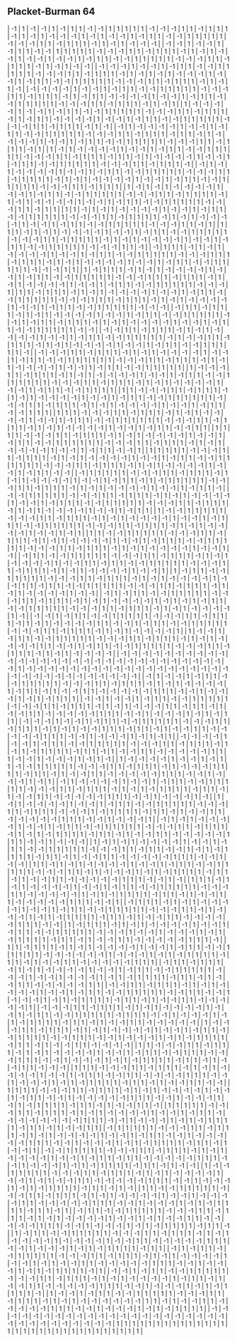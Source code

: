 ## Placket-Burman 64

| -1 |  1 | -1 | -1 |  1 | -1 |  1 |  1 | -1 | -1 |  1 |  1 |  1 |  1 |  1 | -1 | -1 | -1 |  1 |  1 | -1 |  1 |  1 |  1 | -1 |  1 | -1 |  1 | -1 | -1 | -1 |  1 | -1 |  1 | -1 | -1 |  1 | -1 |  1 |  1 | -1 | -1 |  1 |  1 |  1 |  1 |  1 | -1 | -1 | -1 |  1 |  1 | -1 |  1 |  1 |  1 | -1 |  1 | -1 |  1 | -1 | -1 | -1 |
| -1 | -1 |  1 | -1 | -1 |  1 | -1 |  1 |  1 | -1 | -1 |  1 |  1 |  1 |  1 |  1 | -1 | -1 | -1 |  1 |  1 | -1 |  1 |  1 |  1 | -1 |  1 | -1 |  1 | -1 | -1 |  1 | -1 | -1 |  1 | -1 | -1 |  1 | -1 |  1 |  1 | -1 | -1 |  1 |  1 |  1 |  1 |  1 | -1 | -1 | -1 |  1 |  1 | -1 |  1 |  1 |  1 | -1 |  1 | -1 |  1 | -1 | -1 |
| -1 | -1 | -1 |  1 | -1 | -1 |  1 | -1 |  1 |  1 | -1 | -1 |  1 |  1 |  1 |  1 |  1 | -1 | -1 | -1 |  1 |  1 | -1 |  1 |  1 |  1 | -1 |  1 | -1 |  1 | -1 |  1 | -1 | -1 | -1 |  1 | -1 | -1 |  1 | -1 |  1 |  1 | -1 | -1 |  1 |  1 |  1 |  1 |  1 | -1 | -1 | -1 |  1 |  1 | -1 |  1 |  1 |  1 | -1 |  1 | -1 |  1 | -1 |
| -1 | -1 | -1 | -1 |  1 | -1 | -1 |  1 | -1 |  1 |  1 | -1 | -1 |  1 |  1 |  1 |  1 |  1 | -1 | -1 | -1 |  1 |  1 | -1 |  1 |  1 |  1 | -1 |  1 | -1 |  1 |  1 | -1 | -1 | -1 | -1 |  1 | -1 | -1 |  1 | -1 |  1 |  1 | -1 | -1 |  1 |  1 |  1 |  1 |  1 | -1 | -1 | -1 |  1 |  1 | -1 |  1 |  1 |  1 | -1 |  1 | -1 |  1 |
|  1 | -1 | -1 | -1 | -1 |  1 | -1 | -1 |  1 | -1 |  1 |  1 | -1 | -1 |  1 |  1 |  1 |  1 |  1 | -1 | -1 | -1 |  1 |  1 | -1 |  1 |  1 |  1 | -1 |  1 | -1 |  1 |  1 | -1 | -1 | -1 | -1 |  1 | -1 | -1 |  1 | -1 |  1 |  1 | -1 | -1 |  1 |  1 |  1 |  1 |  1 | -1 | -1 | -1 |  1 |  1 | -1 |  1 |  1 |  1 | -1 |  1 | -1 |
| -1 |  1 | -1 | -1 | -1 | -1 |  1 | -1 | -1 |  1 | -1 |  1 |  1 | -1 | -1 |  1 |  1 |  1 |  1 |  1 | -1 | -1 | -1 |  1 |  1 | -1 |  1 |  1 |  1 | -1 |  1 |  1 | -1 |  1 | -1 | -1 | -1 | -1 |  1 | -1 | -1 |  1 | -1 |  1 |  1 | -1 | -1 |  1 |  1 |  1 |  1 |  1 | -1 | -1 | -1 |  1 |  1 | -1 |  1 |  1 |  1 | -1 |  1 |
|  1 | -1 |  1 | -1 | -1 | -1 | -1 |  1 | -1 | -1 |  1 | -1 |  1 |  1 | -1 | -1 |  1 |  1 |  1 |  1 |  1 | -1 | -1 | -1 |  1 |  1 | -1 |  1 |  1 |  1 | -1 |  1 |  1 | -1 |  1 | -1 | -1 | -1 | -1 |  1 | -1 | -1 |  1 | -1 |  1 |  1 | -1 | -1 |  1 |  1 |  1 |  1 |  1 | -1 | -1 | -1 |  1 |  1 | -1 |  1 |  1 |  1 | -1 |
| -1 |  1 | -1 |  1 | -1 | -1 | -1 | -1 |  1 | -1 | -1 |  1 | -1 |  1 |  1 | -1 | -1 |  1 |  1 |  1 |  1 |  1 | -1 | -1 | -1 |  1 |  1 | -1 |  1 |  1 |  1 |  1 | -1 |  1 | -1 |  1 | -1 | -1 | -1 | -1 |  1 | -1 | -1 |  1 | -1 |  1 |  1 | -1 | -1 |  1 |  1 |  1 |  1 |  1 | -1 | -1 | -1 |  1 |  1 | -1 |  1 |  1 |  1 |
|  1 | -1 |  1 | -1 |  1 | -1 | -1 | -1 | -1 |  1 | -1 | -1 |  1 | -1 |  1 |  1 | -1 | -1 |  1 |  1 |  1 |  1 |  1 | -1 | -1 | -1 |  1 |  1 | -1 |  1 |  1 |  1 |  1 | -1 |  1 | -1 |  1 | -1 | -1 | -1 | -1 |  1 | -1 | -1 |  1 | -1 |  1 |  1 | -1 | -1 |  1 |  1 |  1 |  1 |  1 | -1 | -1 | -1 |  1 |  1 | -1 |  1 |  1 |
|  1 |  1 | -1 |  1 | -1 |  1 | -1 | -1 | -1 | -1 |  1 | -1 | -1 |  1 | -1 |  1 |  1 | -1 | -1 |  1 |  1 |  1 |  1 |  1 | -1 | -1 | -1 |  1 |  1 | -1 |  1 |  1 |  1 |  1 | -1 |  1 | -1 |  1 | -1 | -1 | -1 | -1 |  1 | -1 | -1 |  1 | -1 |  1 |  1 | -1 | -1 |  1 |  1 |  1 |  1 |  1 | -1 | -1 | -1 |  1 |  1 | -1 |  1 |
|  1 |  1 |  1 | -1 |  1 | -1 |  1 | -1 | -1 | -1 | -1 |  1 | -1 | -1 |  1 | -1 |  1 |  1 | -1 | -1 |  1 |  1 |  1 |  1 |  1 | -1 | -1 | -1 |  1 |  1 | -1 |  1 |  1 |  1 |  1 | -1 |  1 | -1 |  1 | -1 | -1 | -1 | -1 |  1 | -1 | -1 |  1 | -1 |  1 |  1 | -1 | -1 |  1 |  1 |  1 |  1 |  1 | -1 | -1 | -1 |  1 |  1 | -1 |
| -1 |  1 |  1 |  1 | -1 |  1 | -1 |  1 | -1 | -1 | -1 | -1 |  1 | -1 | -1 |  1 | -1 |  1 |  1 | -1 | -1 |  1 |  1 |  1 |  1 |  1 | -1 | -1 | -1 |  1 |  1 |  1 | -1 |  1 |  1 |  1 | -1 |  1 | -1 |  1 | -1 | -1 | -1 | -1 |  1 | -1 | -1 |  1 | -1 |  1 |  1 | -1 | -1 |  1 |  1 |  1 |  1 |  1 | -1 | -1 | -1 |  1 |  1 |
|  1 | -1 |  1 |  1 |  1 | -1 |  1 | -1 |  1 | -1 | -1 | -1 | -1 |  1 | -1 | -1 |  1 | -1 |  1 |  1 | -1 | -1 |  1 |  1 |  1 |  1 |  1 | -1 | -1 | -1 |  1 |  1 |  1 | -1 |  1 |  1 |  1 | -1 |  1 | -1 |  1 | -1 | -1 | -1 | -1 |  1 | -1 | -1 |  1 | -1 |  1 |  1 | -1 | -1 |  1 |  1 |  1 |  1 |  1 | -1 | -1 | -1 |  1 |
|  1 |  1 | -1 |  1 |  1 |  1 | -1 |  1 | -1 |  1 | -1 | -1 | -1 | -1 |  1 | -1 | -1 |  1 | -1 |  1 |  1 | -1 | -1 |  1 |  1 |  1 |  1 |  1 | -1 | -1 | -1 |  1 |  1 |  1 | -1 |  1 |  1 |  1 | -1 |  1 | -1 |  1 | -1 | -1 | -1 | -1 |  1 | -1 | -1 |  1 | -1 |  1 |  1 | -1 | -1 |  1 |  1 |  1 |  1 |  1 | -1 | -1 | -1 |
| -1 |  1 |  1 | -1 |  1 |  1 |  1 | -1 |  1 | -1 |  1 | -1 | -1 | -1 | -1 |  1 | -1 | -1 |  1 | -1 |  1 |  1 | -1 | -1 |  1 |  1 |  1 |  1 |  1 | -1 | -1 |  1 | -1 |  1 |  1 | -1 |  1 |  1 |  1 | -1 |  1 | -1 |  1 | -1 | -1 | -1 | -1 |  1 | -1 | -1 |  1 | -1 |  1 |  1 | -1 | -1 |  1 |  1 |  1 |  1 |  1 | -1 | -1 |
| -1 | -1 |  1 |  1 | -1 |  1 |  1 |  1 | -1 |  1 | -1 |  1 | -1 | -1 | -1 | -1 |  1 | -1 | -1 |  1 | -1 |  1 |  1 | -1 | -1 |  1 |  1 |  1 |  1 |  1 | -1 |  1 | -1 | -1 |  1 |  1 | -1 |  1 |  1 |  1 | -1 |  1 | -1 |  1 | -1 | -1 | -1 | -1 |  1 | -1 | -1 |  1 | -1 |  1 |  1 | -1 | -1 |  1 |  1 |  1 |  1 |  1 | -1 |
| -1 | -1 | -1 |  1 |  1 | -1 |  1 |  1 |  1 | -1 |  1 | -1 |  1 | -1 | -1 | -1 | -1 |  1 | -1 | -1 |  1 | -1 |  1 |  1 | -1 | -1 |  1 |  1 |  1 |  1 |  1 |  1 | -1 | -1 | -1 |  1 |  1 | -1 |  1 |  1 |  1 | -1 |  1 | -1 |  1 | -1 | -1 | -1 | -1 |  1 | -1 | -1 |  1 | -1 |  1 |  1 | -1 | -1 |  1 |  1 |  1 |  1 |  1 |
|  1 | -1 | -1 | -1 |  1 |  1 | -1 |  1 |  1 |  1 | -1 |  1 | -1 |  1 | -1 | -1 | -1 | -1 |  1 | -1 | -1 |  1 | -1 |  1 |  1 | -1 | -1 |  1 |  1 |  1 |  1 |  1 |  1 | -1 | -1 | -1 |  1 |  1 | -1 |  1 |  1 |  1 | -1 |  1 | -1 |  1 | -1 | -1 | -1 | -1 |  1 | -1 | -1 |  1 | -1 |  1 |  1 | -1 | -1 |  1 |  1 |  1 |  1 |
|  1 |  1 | -1 | -1 | -1 |  1 |  1 | -1 |  1 |  1 |  1 | -1 |  1 | -1 |  1 | -1 | -1 | -1 | -1 |  1 | -1 | -1 |  1 | -1 |  1 |  1 | -1 | -1 |  1 |  1 |  1 |  1 |  1 |  1 | -1 | -1 | -1 |  1 |  1 | -1 |  1 |  1 |  1 | -1 |  1 | -1 |  1 | -1 | -1 | -1 | -1 |  1 | -1 | -1 |  1 | -1 |  1 |  1 | -1 | -1 |  1 |  1 |  1 |
|  1 |  1 |  1 | -1 | -1 | -1 |  1 |  1 | -1 |  1 |  1 |  1 | -1 |  1 | -1 |  1 | -1 | -1 | -1 | -1 |  1 | -1 | -1 |  1 | -1 |  1 |  1 | -1 | -1 |  1 |  1 |  1 |  1 |  1 |  1 | -1 | -1 | -1 |  1 |  1 | -1 |  1 |  1 |  1 | -1 |  1 | -1 |  1 | -1 | -1 | -1 | -1 |  1 | -1 | -1 |  1 | -1 |  1 |  1 | -1 | -1 |  1 |  1 |
|  1 |  1 |  1 |  1 | -1 | -1 | -1 |  1 |  1 | -1 |  1 |  1 |  1 | -1 |  1 | -1 |  1 | -1 | -1 | -1 | -1 |  1 | -1 | -1 |  1 | -1 |  1 |  1 | -1 | -1 |  1 |  1 |  1 |  1 |  1 |  1 | -1 | -1 | -1 |  1 |  1 | -1 |  1 |  1 |  1 | -1 |  1 | -1 |  1 | -1 | -1 | -1 | -1 |  1 | -1 | -1 |  1 | -1 |  1 |  1 | -1 | -1 |  1 |
|  1 |  1 |  1 |  1 |  1 | -1 | -1 | -1 |  1 |  1 | -1 |  1 |  1 |  1 | -1 |  1 | -1 |  1 | -1 | -1 | -1 | -1 |  1 | -1 | -1 |  1 | -1 |  1 |  1 | -1 | -1 |  1 |  1 |  1 |  1 |  1 |  1 | -1 | -1 | -1 |  1 |  1 | -1 |  1 |  1 |  1 | -1 |  1 | -1 |  1 | -1 | -1 | -1 | -1 |  1 | -1 | -1 |  1 | -1 |  1 |  1 | -1 | -1 |
| -1 |  1 |  1 |  1 |  1 |  1 | -1 | -1 | -1 |  1 |  1 | -1 |  1 |  1 |  1 | -1 |  1 | -1 |  1 | -1 | -1 | -1 | -1 |  1 | -1 | -1 |  1 | -1 |  1 |  1 | -1 |  1 | -1 |  1 |  1 |  1 |  1 |  1 | -1 | -1 | -1 |  1 |  1 | -1 |  1 |  1 |  1 | -1 |  1 | -1 |  1 | -1 | -1 | -1 | -1 |  1 | -1 | -1 |  1 | -1 |  1 |  1 | -1 |
| -1 | -1 |  1 |  1 |  1 |  1 |  1 | -1 | -1 | -1 |  1 |  1 | -1 |  1 |  1 |  1 | -1 |  1 | -1 |  1 | -1 | -1 | -1 | -1 |  1 | -1 | -1 |  1 | -1 |  1 |  1 |  1 | -1 | -1 |  1 |  1 |  1 |  1 |  1 | -1 | -1 | -1 |  1 |  1 | -1 |  1 |  1 |  1 | -1 |  1 | -1 |  1 | -1 | -1 | -1 | -1 |  1 | -1 | -1 |  1 | -1 |  1 |  1 |
|  1 | -1 | -1 |  1 |  1 |  1 |  1 |  1 | -1 | -1 | -1 |  1 |  1 | -1 |  1 |  1 |  1 | -1 |  1 | -1 |  1 | -1 | -1 | -1 | -1 |  1 | -1 | -1 |  1 | -1 |  1 |  1 |  1 | -1 | -1 |  1 |  1 |  1 |  1 |  1 | -1 | -1 | -1 |  1 |  1 | -1 |  1 |  1 |  1 | -1 |  1 | -1 |  1 | -1 | -1 | -1 | -1 |  1 | -1 | -1 |  1 | -1 |  1 |
|  1 |  1 | -1 | -1 |  1 |  1 |  1 |  1 |  1 | -1 | -1 | -1 |  1 |  1 | -1 |  1 |  1 |  1 | -1 |  1 | -1 |  1 | -1 | -1 | -1 | -1 |  1 | -1 | -1 |  1 | -1 |  1 |  1 |  1 | -1 | -1 |  1 |  1 |  1 |  1 |  1 | -1 | -1 | -1 |  1 |  1 | -1 |  1 |  1 |  1 | -1 |  1 | -1 |  1 | -1 | -1 | -1 | -1 |  1 | -1 | -1 |  1 | -1 |
| -1 |  1 |  1 | -1 | -1 |  1 |  1 |  1 |  1 |  1 | -1 | -1 | -1 |  1 |  1 | -1 |  1 |  1 |  1 | -1 |  1 | -1 |  1 | -1 | -1 | -1 | -1 |  1 | -1 | -1 |  1 |  1 | -1 |  1 |  1 | -1 | -1 |  1 |  1 |  1 |  1 |  1 | -1 | -1 | -1 |  1 |  1 | -1 |  1 |  1 |  1 | -1 |  1 | -1 |  1 | -1 | -1 | -1 | -1 |  1 | -1 | -1 |  1 |
|  1 | -1 |  1 |  1 | -1 | -1 |  1 |  1 |  1 |  1 |  1 | -1 | -1 | -1 |  1 |  1 | -1 |  1 |  1 |  1 | -1 |  1 | -1 |  1 | -1 | -1 | -1 | -1 |  1 | -1 | -1 |  1 |  1 | -1 |  1 |  1 | -1 | -1 |  1 |  1 |  1 |  1 |  1 | -1 | -1 | -1 |  1 |  1 | -1 |  1 |  1 |  1 | -1 |  1 | -1 |  1 | -1 | -1 | -1 | -1 |  1 | -1 | -1 |
| -1 |  1 | -1 |  1 |  1 | -1 | -1 |  1 |  1 |  1 |  1 |  1 | -1 | -1 | -1 |  1 |  1 | -1 |  1 |  1 |  1 | -1 |  1 | -1 |  1 | -1 | -1 | -1 | -1 |  1 | -1 |  1 | -1 |  1 | -1 |  1 |  1 | -1 | -1 |  1 |  1 |  1 |  1 |  1 | -1 | -1 | -1 |  1 |  1 | -1 |  1 |  1 |  1 | -1 |  1 | -1 |  1 | -1 | -1 | -1 | -1 |  1 | -1 |
| -1 | -1 |  1 | -1 |  1 |  1 | -1 | -1 |  1 |  1 |  1 |  1 |  1 | -1 | -1 | -1 |  1 |  1 | -1 |  1 |  1 |  1 | -1 |  1 | -1 |  1 | -1 | -1 | -1 | -1 |  1 |  1 | -1 | -1 |  1 | -1 |  1 |  1 | -1 | -1 |  1 |  1 |  1 |  1 |  1 | -1 | -1 | -1 |  1 |  1 | -1 |  1 |  1 |  1 | -1 |  1 | -1 |  1 | -1 | -1 | -1 | -1 |  1 |
|  1 | -1 | -1 |  1 | -1 |  1 |  1 | -1 | -1 |  1 |  1 |  1 |  1 |  1 | -1 | -1 | -1 |  1 |  1 | -1 |  1 |  1 |  1 | -1 |  1 | -1 |  1 | -1 | -1 | -1 | -1 |  1 |  1 | -1 | -1 |  1 | -1 |  1 |  1 | -1 | -1 |  1 |  1 |  1 |  1 |  1 | -1 | -1 | -1 |  1 |  1 | -1 |  1 |  1 |  1 | -1 |  1 | -1 |  1 | -1 | -1 | -1 | -1 |
| -1 | -1 | -1 | -1 | -1 | -1 | -1 | -1 | -1 | -1 | -1 | -1 | -1 | -1 | -1 | -1 | -1 | -1 | -1 | -1 | -1 | -1 | -1 | -1 | -1 | -1 | -1 | -1 | -1 | -1 | -1 |  1 | -1 | -1 | -1 | -1 | -1 | -1 | -1 | -1 | -1 | -1 | -1 | -1 | -1 | -1 | -1 | -1 | -1 | -1 | -1 | -1 | -1 | -1 | -1 | -1 | -1 | -1 | -1 | -1 | -1 | -1 | -1 |
| -1 |  1 | -1 | -1 |  1 | -1 |  1 |  1 | -1 | -1 |  1 |  1 |  1 |  1 |  1 | -1 | -1 | -1 |  1 |  1 | -1 |  1 |  1 |  1 | -1 |  1 | -1 |  1 | -1 | -1 | -1 | -1 |  1 | -1 |  1 |  1 | -1 |  1 | -1 | -1 |  1 |  1 | -1 | -1 | -1 | -1 | -1 |  1 |  1 |  1 | -1 | -1 |  1 | -1 | -1 | -1 |  1 | -1 |  1 | -1 |  1 |  1 |  1 |
| -1 | -1 |  1 | -1 | -1 |  1 | -1 |  1 |  1 | -1 | -1 |  1 |  1 |  1 |  1 |  1 | -1 | -1 | -1 |  1 |  1 | -1 |  1 |  1 |  1 | -1 |  1 | -1 |  1 | -1 | -1 | -1 |  1 |  1 | -1 |  1 |  1 | -1 |  1 | -1 | -1 |  1 |  1 | -1 | -1 | -1 | -1 | -1 |  1 |  1 |  1 | -1 | -1 |  1 | -1 | -1 | -1 |  1 | -1 |  1 | -1 |  1 |  1 |
| -1 | -1 | -1 |  1 | -1 | -1 |  1 | -1 |  1 |  1 | -1 | -1 |  1 |  1 |  1 |  1 |  1 | -1 | -1 | -1 |  1 |  1 | -1 |  1 |  1 |  1 | -1 |  1 | -1 |  1 | -1 | -1 |  1 |  1 |  1 | -1 |  1 |  1 | -1 |  1 | -1 | -1 |  1 |  1 | -1 | -1 | -1 | -1 | -1 |  1 |  1 |  1 | -1 | -1 |  1 | -1 | -1 | -1 |  1 | -1 |  1 | -1 |  1 |
| -1 | -1 | -1 | -1 |  1 | -1 | -1 |  1 | -1 |  1 |  1 | -1 | -1 |  1 |  1 |  1 |  1 |  1 | -1 | -1 | -1 |  1 |  1 | -1 |  1 |  1 |  1 | -1 |  1 | -1 |  1 | -1 |  1 |  1 |  1 |  1 | -1 |  1 |  1 | -1 |  1 | -1 | -1 |  1 |  1 | -1 | -1 | -1 | -1 | -1 |  1 |  1 |  1 | -1 | -1 |  1 | -1 | -1 | -1 |  1 | -1 |  1 | -1 |
|  1 | -1 | -1 | -1 | -1 |  1 | -1 | -1 |  1 | -1 |  1 |  1 | -1 | -1 |  1 |  1 |  1 |  1 |  1 | -1 | -1 | -1 |  1 |  1 | -1 |  1 |  1 |  1 | -1 |  1 | -1 | -1 | -1 |  1 |  1 |  1 |  1 | -1 |  1 |  1 | -1 |  1 | -1 | -1 |  1 |  1 | -1 | -1 | -1 | -1 | -1 |  1 |  1 |  1 | -1 | -1 |  1 | -1 | -1 | -1 |  1 | -1 |  1 |
| -1 |  1 | -1 | -1 | -1 | -1 |  1 | -1 | -1 |  1 | -1 |  1 |  1 | -1 | -1 |  1 |  1 |  1 |  1 |  1 | -1 | -1 | -1 |  1 |  1 | -1 |  1 |  1 |  1 | -1 |  1 | -1 |  1 | -1 |  1 |  1 |  1 |  1 | -1 |  1 |  1 | -1 |  1 | -1 | -1 |  1 |  1 | -1 | -1 | -1 | -1 | -1 |  1 |  1 |  1 | -1 | -1 |  1 | -1 | -1 | -1 |  1 | -1 |
|  1 | -1 |  1 | -1 | -1 | -1 | -1 |  1 | -1 | -1 |  1 | -1 |  1 |  1 | -1 | -1 |  1 |  1 |  1 |  1 |  1 | -1 | -1 | -1 |  1 |  1 | -1 |  1 |  1 |  1 | -1 | -1 | -1 |  1 | -1 |  1 |  1 |  1 |  1 | -1 |  1 |  1 | -1 |  1 | -1 | -1 |  1 |  1 | -1 | -1 | -1 | -1 | -1 |  1 |  1 |  1 | -1 | -1 |  1 | -1 | -1 | -1 |  1 |
| -1 |  1 | -1 |  1 | -1 | -1 | -1 | -1 |  1 | -1 | -1 |  1 | -1 |  1 |  1 | -1 | -1 |  1 |  1 |  1 |  1 |  1 | -1 | -1 | -1 |  1 |  1 | -1 |  1 |  1 |  1 | -1 |  1 | -1 |  1 | -1 |  1 |  1 |  1 |  1 | -1 |  1 |  1 | -1 |  1 | -1 | -1 |  1 |  1 | -1 | -1 | -1 | -1 | -1 |  1 |  1 |  1 | -1 | -1 |  1 | -1 | -1 | -1 |
|  1 | -1 |  1 | -1 |  1 | -1 | -1 | -1 | -1 |  1 | -1 | -1 |  1 | -1 |  1 |  1 | -1 | -1 |  1 |  1 |  1 |  1 |  1 | -1 | -1 | -1 |  1 |  1 | -1 |  1 |  1 | -1 | -1 |  1 | -1 |  1 | -1 |  1 |  1 |  1 |  1 | -1 |  1 |  1 | -1 |  1 | -1 | -1 |  1 |  1 | -1 | -1 | -1 | -1 | -1 |  1 |  1 |  1 | -1 | -1 |  1 | -1 | -1 |
|  1 |  1 | -1 |  1 | -1 |  1 | -1 | -1 | -1 | -1 |  1 | -1 | -1 |  1 | -1 |  1 |  1 | -1 | -1 |  1 |  1 |  1 |  1 |  1 | -1 | -1 | -1 |  1 |  1 | -1 |  1 | -1 | -1 | -1 |  1 | -1 |  1 | -1 |  1 |  1 |  1 |  1 | -1 |  1 |  1 | -1 |  1 | -1 | -1 |  1 |  1 | -1 | -1 | -1 | -1 | -1 |  1 |  1 |  1 | -1 | -1 |  1 | -1 |
|  1 |  1 |  1 | -1 |  1 | -1 |  1 | -1 | -1 | -1 | -1 |  1 | -1 | -1 |  1 | -1 |  1 |  1 | -1 | -1 |  1 |  1 |  1 |  1 |  1 | -1 | -1 | -1 |  1 |  1 | -1 | -1 | -1 | -1 | -1 |  1 | -1 |  1 | -1 |  1 |  1 |  1 |  1 | -1 |  1 |  1 | -1 |  1 | -1 | -1 |  1 |  1 | -1 | -1 | -1 | -1 | -1 |  1 |  1 |  1 | -1 | -1 |  1 |
| -1 |  1 |  1 |  1 | -1 |  1 | -1 |  1 | -1 | -1 | -1 | -1 |  1 | -1 | -1 |  1 | -1 |  1 |  1 | -1 | -1 |  1 |  1 |  1 |  1 |  1 | -1 | -1 | -1 |  1 |  1 | -1 |  1 | -1 | -1 | -1 |  1 | -1 |  1 | -1 |  1 |  1 |  1 |  1 | -1 |  1 |  1 | -1 |  1 | -1 | -1 |  1 |  1 | -1 | -1 | -1 | -1 | -1 |  1 |  1 |  1 | -1 | -1 |
|  1 | -1 |  1 |  1 |  1 | -1 |  1 | -1 |  1 | -1 | -1 | -1 | -1 |  1 | -1 | -1 |  1 | -1 |  1 |  1 | -1 | -1 |  1 |  1 |  1 |  1 |  1 | -1 | -1 | -1 |  1 | -1 | -1 |  1 | -1 | -1 | -1 |  1 | -1 |  1 | -1 |  1 |  1 |  1 |  1 | -1 |  1 |  1 | -1 |  1 | -1 | -1 |  1 |  1 | -1 | -1 | -1 | -1 | -1 |  1 |  1 |  1 | -1 |
|  1 |  1 | -1 |  1 |  1 |  1 | -1 |  1 | -1 |  1 | -1 | -1 | -1 | -1 |  1 | -1 | -1 |  1 | -1 |  1 |  1 | -1 | -1 |  1 |  1 |  1 |  1 |  1 | -1 | -1 | -1 | -1 | -1 | -1 |  1 | -1 | -1 | -1 |  1 | -1 |  1 | -1 |  1 |  1 |  1 |  1 | -1 |  1 |  1 | -1 |  1 | -1 | -1 |  1 |  1 | -1 | -1 | -1 | -1 | -1 |  1 |  1 |  1 |
| -1 |  1 |  1 | -1 |  1 |  1 |  1 | -1 |  1 | -1 |  1 | -1 | -1 | -1 | -1 |  1 | -1 | -1 |  1 | -1 |  1 |  1 | -1 | -1 |  1 |  1 |  1 |  1 |  1 | -1 | -1 | -1 |  1 | -1 | -1 |  1 | -1 | -1 | -1 |  1 | -1 |  1 | -1 |  1 |  1 |  1 |  1 | -1 |  1 |  1 | -1 |  1 | -1 | -1 |  1 |  1 | -1 | -1 | -1 | -1 | -1 |  1 |  1 |
| -1 | -1 |  1 |  1 | -1 |  1 |  1 |  1 | -1 |  1 | -1 |  1 | -1 | -1 | -1 | -1 |  1 | -1 | -1 |  1 | -1 |  1 |  1 | -1 | -1 |  1 |  1 |  1 |  1 |  1 | -1 | -1 |  1 |  1 | -1 | -1 |  1 | -1 | -1 | -1 |  1 | -1 |  1 | -1 |  1 |  1 |  1 |  1 | -1 |  1 |  1 | -1 |  1 | -1 | -1 |  1 |  1 | -1 | -1 | -1 | -1 | -1 |  1 |
| -1 | -1 | -1 |  1 |  1 | -1 |  1 |  1 |  1 | -1 |  1 | -1 |  1 | -1 | -1 | -1 | -1 |  1 | -1 | -1 |  1 | -1 |  1 |  1 | -1 | -1 |  1 |  1 |  1 |  1 |  1 | -1 |  1 |  1 |  1 | -1 | -1 |  1 | -1 | -1 | -1 |  1 | -1 |  1 | -1 |  1 |  1 |  1 |  1 | -1 |  1 |  1 | -1 |  1 | -1 | -1 |  1 |  1 | -1 | -1 | -1 | -1 | -1 |
|  1 | -1 | -1 | -1 |  1 |  1 | -1 |  1 |  1 |  1 | -1 |  1 | -1 |  1 | -1 | -1 | -1 | -1 |  1 | -1 | -1 |  1 | -1 |  1 |  1 | -1 | -1 |  1 |  1 |  1 |  1 | -1 | -1 |  1 |  1 |  1 | -1 | -1 |  1 | -1 | -1 | -1 |  1 | -1 |  1 | -1 |  1 |  1 |  1 |  1 | -1 |  1 |  1 | -1 |  1 | -1 | -1 |  1 |  1 | -1 | -1 | -1 | -1 |
|  1 |  1 | -1 | -1 | -1 |  1 |  1 | -1 |  1 |  1 |  1 | -1 |  1 | -1 |  1 | -1 | -1 | -1 | -1 |  1 | -1 | -1 |  1 | -1 |  1 |  1 | -1 | -1 |  1 |  1 |  1 | -1 | -1 | -1 |  1 |  1 |  1 | -1 | -1 |  1 | -1 | -1 | -1 |  1 | -1 |  1 | -1 |  1 |  1 |  1 |  1 | -1 |  1 |  1 | -1 |  1 | -1 | -1 |  1 |  1 | -1 | -1 | -1 |
|  1 |  1 |  1 | -1 | -1 | -1 |  1 |  1 | -1 |  1 |  1 |  1 | -1 |  1 | -1 |  1 | -1 | -1 | -1 | -1 |  1 | -1 | -1 |  1 | -1 |  1 |  1 | -1 | -1 |  1 |  1 | -1 | -1 | -1 | -1 |  1 |  1 |  1 | -1 | -1 |  1 | -1 | -1 | -1 |  1 | -1 |  1 | -1 |  1 |  1 |  1 |  1 | -1 |  1 |  1 | -1 |  1 | -1 | -1 |  1 |  1 | -1 | -1 |
|  1 |  1 |  1 |  1 | -1 | -1 | -1 |  1 |  1 | -1 |  1 |  1 |  1 | -1 |  1 | -1 |  1 | -1 | -1 | -1 | -1 |  1 | -1 | -1 |  1 | -1 |  1 |  1 | -1 | -1 |  1 | -1 | -1 | -1 | -1 | -1 |  1 |  1 |  1 | -1 | -1 |  1 | -1 | -1 | -1 |  1 | -1 |  1 | -1 |  1 |  1 |  1 |  1 | -1 |  1 |  1 | -1 |  1 | -1 | -1 |  1 |  1 | -1 |
|  1 |  1 |  1 |  1 |  1 | -1 | -1 | -1 |  1 |  1 | -1 |  1 |  1 |  1 | -1 |  1 | -1 |  1 | -1 | -1 | -1 | -1 |  1 | -1 | -1 |  1 | -1 |  1 |  1 | -1 | -1 | -1 | -1 | -1 | -1 | -1 | -1 |  1 |  1 |  1 | -1 | -1 |  1 | -1 | -1 | -1 |  1 | -1 |  1 | -1 |  1 |  1 |  1 |  1 | -1 |  1 |  1 | -1 |  1 | -1 | -1 |  1 |  1 |
| -1 |  1 |  1 |  1 |  1 |  1 | -1 | -1 | -1 |  1 |  1 | -1 |  1 |  1 |  1 | -1 |  1 | -1 |  1 | -1 | -1 | -1 | -1 |  1 | -1 | -1 |  1 | -1 |  1 |  1 | -1 | -1 |  1 | -1 | -1 | -1 | -1 | -1 |  1 |  1 |  1 | -1 | -1 |  1 | -1 | -1 | -1 |  1 | -1 |  1 | -1 |  1 |  1 |  1 |  1 | -1 |  1 |  1 | -1 |  1 | -1 | -1 |  1 |
| -1 | -1 |  1 |  1 |  1 |  1 |  1 | -1 | -1 | -1 |  1 |  1 | -1 |  1 |  1 |  1 | -1 |  1 | -1 |  1 | -1 | -1 | -1 | -1 |  1 | -1 | -1 |  1 | -1 |  1 |  1 | -1 |  1 |  1 | -1 | -1 | -1 | -1 | -1 |  1 |  1 |  1 | -1 | -1 |  1 | -1 | -1 | -1 |  1 | -1 |  1 | -1 |  1 |  1 |  1 |  1 | -1 |  1 |  1 | -1 |  1 | -1 | -1 |
|  1 | -1 | -1 |  1 |  1 |  1 |  1 |  1 | -1 | -1 | -1 |  1 |  1 | -1 |  1 |  1 |  1 | -1 |  1 | -1 |  1 | -1 | -1 | -1 | -1 |  1 | -1 | -1 |  1 | -1 |  1 | -1 | -1 |  1 |  1 | -1 | -1 | -1 | -1 | -1 |  1 |  1 |  1 | -1 | -1 |  1 | -1 | -1 | -1 |  1 | -1 |  1 | -1 |  1 |  1 |  1 |  1 | -1 |  1 |  1 | -1 |  1 | -1 |
|  1 |  1 | -1 | -1 |  1 |  1 |  1 |  1 |  1 | -1 | -1 | -1 |  1 |  1 | -1 |  1 |  1 |  1 | -1 |  1 | -1 |  1 | -1 | -1 | -1 | -1 |  1 | -1 | -1 |  1 | -1 | -1 | -1 | -1 |  1 |  1 | -1 | -1 | -1 | -1 | -1 |  1 |  1 |  1 | -1 | -1 |  1 | -1 | -1 | -1 |  1 | -1 |  1 | -1 |  1 |  1 |  1 |  1 | -1 |  1 |  1 | -1 |  1 |
| -1 |  1 |  1 | -1 | -1 |  1 |  1 |  1 |  1 |  1 | -1 | -1 | -1 |  1 |  1 | -1 |  1 |  1 |  1 | -1 |  1 | -1 |  1 | -1 | -1 | -1 | -1 |  1 | -1 | -1 |  1 | -1 |  1 | -1 | -1 |  1 |  1 | -1 | -1 | -1 | -1 | -1 |  1 |  1 |  1 | -1 | -1 |  1 | -1 | -1 | -1 |  1 | -1 |  1 | -1 |  1 |  1 |  1 |  1 | -1 |  1 |  1 | -1 |
|  1 | -1 |  1 |  1 | -1 | -1 |  1 |  1 |  1 |  1 |  1 | -1 | -1 | -1 |  1 |  1 | -1 |  1 |  1 |  1 | -1 |  1 | -1 |  1 | -1 | -1 | -1 | -1 |  1 | -1 | -1 | -1 | -1 |  1 | -1 | -1 |  1 |  1 | -1 | -1 | -1 | -1 | -1 |  1 |  1 |  1 | -1 | -1 |  1 | -1 | -1 | -1 |  1 | -1 |  1 | -1 |  1 |  1 |  1 |  1 | -1 |  1 |  1 |
| -1 |  1 | -1 |  1 |  1 | -1 | -1 |  1 |  1 |  1 |  1 |  1 | -1 | -1 | -1 |  1 |  1 | -1 |  1 |  1 |  1 | -1 |  1 | -1 |  1 | -1 | -1 | -1 | -1 |  1 | -1 | -1 |  1 | -1 |  1 | -1 | -1 |  1 |  1 | -1 | -1 | -1 | -1 | -1 |  1 |  1 |  1 | -1 | -1 |  1 | -1 | -1 | -1 |  1 | -1 |  1 | -1 |  1 |  1 |  1 |  1 | -1 |  1 |
| -1 | -1 |  1 | -1 |  1 |  1 | -1 | -1 |  1 |  1 |  1 |  1 |  1 | -1 | -1 | -1 |  1 |  1 | -1 |  1 |  1 |  1 | -1 |  1 | -1 |  1 | -1 | -1 | -1 | -1 |  1 | -1 |  1 |  1 | -1 |  1 | -1 | -1 |  1 |  1 | -1 | -1 | -1 | -1 | -1 |  1 |  1 |  1 | -1 | -1 |  1 | -1 | -1 | -1 |  1 | -1 |  1 | -1 |  1 |  1 |  1 |  1 | -1 |
|  1 | -1 | -1 |  1 | -1 |  1 |  1 | -1 | -1 |  1 |  1 |  1 |  1 |  1 | -1 | -1 | -1 |  1 |  1 | -1 |  1 |  1 |  1 | -1 |  1 | -1 |  1 | -1 | -1 | -1 | -1 | -1 | -1 |  1 |  1 | -1 |  1 | -1 | -1 |  1 |  1 | -1 | -1 | -1 | -1 | -1 |  1 |  1 |  1 | -1 | -1 |  1 | -1 | -1 | -1 |  1 | -1 |  1 | -1 |  1 |  1 |  1 |  1 |
| -1 | -1 | -1 | -1 | -1 | -1 | -1 | -1 | -1 | -1 | -1 | -1 | -1 | -1 | -1 | -1 | -1 | -1 | -1 | -1 | -1 | -1 | -1 | -1 | -1 | -1 | -1 | -1 | -1 | -1 | -1 | -1 |  1 |  1 |  1 |  1 |  1 |  1 |  1 |  1 |  1 |  1 |  1 |  1 |  1 |  1 |  1 |  1 |  1 |  1 |  1 |  1 |  1 |  1 |  1 |  1 |  1 |  1 |  1 |  1 |  1 |  1 |  1 |
